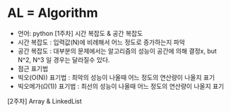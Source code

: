 # AL = Algorithm

- 언어: python
[1주차] 시간 복잡도 & 공간 복잡도
- 시간 복잡도 : 입력값(N)에 비례해서 어느 정도로 증가하는지 파악
- 공간 복잡도 : 대부분의 문제에서는 알고리즘의 성능이 공간에 의해 결정x, but N^2, N^3 일 경우는 달라질수 있다.
- 점근 표기법
-   빅오(O(N)) 표기법 : 최악의 성능이 나올때 어느 정도의 연산량이 나올지 표기
-   빅오메가($Ω(1)$) 표기법 : 최선의 성능이 나올때 어느 정도의 연산량이 나올지 표기

[2주차] Array & LinkedList
